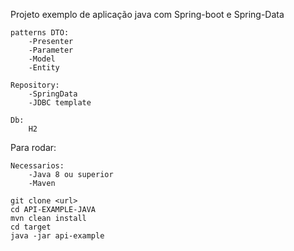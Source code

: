 Projeto exemplo de aplicação java com Spring-boot e Spring-Data

    patterns DTO:
        -Presenter
        -Parameter
        -Model
        -Entity
    
    Repository:
        -SpringData
        -JDBC template

    Db:
        H2

Para rodar:
    
    Necessarios:
        -Java 8 ou superior
        -Maven
    
    git clone <url>
    cd API-EXAMPLE-JAVA
    mvn clean install
    cd target
    java -jar api-example

